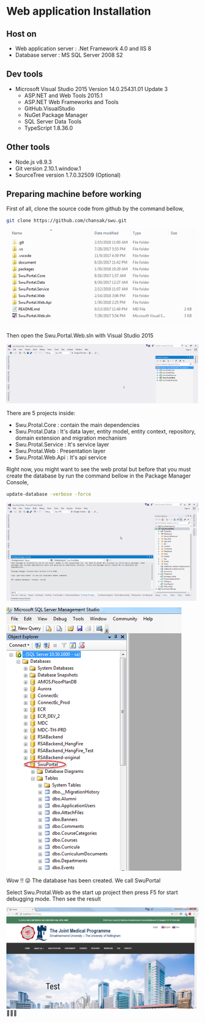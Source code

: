 # Web application Installation

## Host on
 * Web application server : .Net Framework 4.0  and IIS 8
 * Database server : MS SQL Server 2008 S2
 
 ## Dev tools
  * Microsoft Visual Studio 2015 Version 14.0.25431.01 Update 3
    * ASP.NET and Web Tools 2015.1
    * ASP.NET Web Frameworks and Tools
    * GitHub.VisualStudio
    * NuGet Package Manager
    * SQL Server Data Tools
    * TypeScript   1.8.36.0

 ## Other tools
  * Node.js v8.9.3
  * Git version 2.10.1.window.1
  * SourceTree version 1.7.0.32509 (Optional)
 
 ## Preparing machine before working
First of all, clone the source code from github by the command bellow,

```bash
git clone https://github.com/chansak/swu.git
```
![Step 1:](https://github.com/chansak/swu/blob/master/document/1-%20folder%20structure.png)

Then open the Swu.Portal.Web.sln with Visual Studio 2015

![Step 2:](https://github.com/chansak/swu/blob/master/document/2-%20first%20look%20in%20vs2015.png)

There are 5 projects inside:
 * Swu.Protal.Core : contain the main dependencies
 * Swu.Protal.Data : It's data layer, entity model, entity context, repository, domain extension and migration mechanism
 * Swu.Protal.Service : It's service layer
 * Swu.Protal.Web : Presentation layer
 * Swu.Protal.Web.Api : It's api service

Right now, you might want to see the web protal but before that you must create the database by run the command bellow in the Package Manager Console,
```bash
update-database -verbose -force
```
![Step 3:](https://github.com/chansak/swu/blob/master/document/4-%20database%20initialize.png)

![Step 4:](https://github.com/chansak/swu/blob/master/document/database.png)

Wow !! :stuck_out_tongue_winking_eye: The database has been created. We call SwuPortal

Select Swu.Protal.Web as the start up project then press F5 for start debugging mode. Then see the result 

![Step 5:](https://github.com/chansak/swu/blob/master/document/3-%20web%20main%20page.png) :clap::clap::clap:
